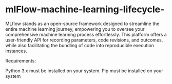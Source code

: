 # mlFlow-machine-learning-lifecycle-
MLflow stands as an open-source framework designed to streamline the entire machine learning journey, empowering you to oversee your comprehensive machine learning process effortlessly. This platform offers a user-friendly API for recording parameters, code revisions, and outcomes, while also facilitating the bundling of code into reproducible execution instances.

Requirements:

Python 3.x must be installed on your system.
Pip must be installed on your system
